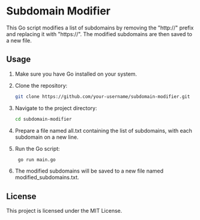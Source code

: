 # Subdomain Modifier

This Go script modifies a list of subdomains by removing the "http://" prefix and replacing it with "https://". The modified subdomains are then saved to a new file.

## Usage

1. Make sure you have Go installed on your system.

2. Clone the repository:
   ```bash
   git clone https://github.com/your-username/subdomain-modifier.git
   ```
3. Navigate to the project directory:
   ```bash
   cd subdomain-modifier
   ```
4. Prepare a file named all.txt containing the list of subdomains, with each subdomain on a new line.
5. Run the Go script:
   ```bash
    go run main.go
   ```
6. The modified subdomains will be saved to a new file named modified_subdomains.txt.

## License

This project is licensed under the MIT License.
